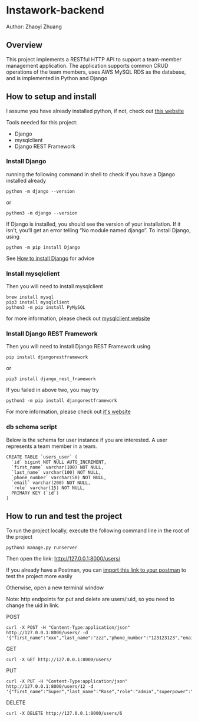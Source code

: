 # Instawork-backend
Author: Zhaoyi Zhuang

## Overview
This project implements a RESTful HTTP API to support a team-member management application. The application supports common CRUD operations of the team members, uses AWS MySQL RDS as the database, and is implemented in Python and Django

## How to setup and install
I assume you have already installed python, if not, check out [this website](https://www.python.org/downloads/)

Tools needed for this project:
* Django
* mysqlclient
* Django REST Framework

### Install Django
running the following command in shell to check if you have a Django installed already
```
python -m django --version
```
or
```
python3 -m django --version
```
If Django is installed, you should see the version of your installation. If it isn’t, you’ll get an error telling “No module named django”. 
To install Django, using
```
python -m pip install Django
```
See [How to install Django](https://docs.djangoproject.com/en/4.0/topics/install/) for advice


### Install mysqlclient
Then you will need to install mysqlclient
```
brew install mysql
pip3 install mysqlclient
python3 -m pip install PyMySQL
```
for more information, please check out [mysqlclient website](https://pypi.org/project/mysqlclient/)


### Install Django REST Framework
Then you will need to install Django REST Framework using
```
pip install djangorestframework
```
or
```
pip3 install django_rest_framework    
```
If you failed in above two, you may try
```
python3 -m pip install djangorestframework      
```
For more information, please check out [it's website](https://www.django-rest-framework.org/)

### db schema script
Below is the schema for user instance if you are interested. A user represents a team member in a team.
```
CREATE TABLE `users_user` (
  `id` bigint NOT NULL AUTO_INCREMENT,
  `first_name` varchar(100) NOT NULL,
  `last_name` varchar(100) NOT NULL,
  `phone_number` varchar(50) NOT NULL,
  `email` varchar(200) NOT NULL,
  `role` varchar(15) NOT NULL,
  PRIMARY KEY (`id`)
)
```

## How to run and test the project

To run the project locally, execute the following command line in the root of the project
```
python3 manage.py runserver
```
Then open the link: http://127.0.0.1:8000/users/

If you already have a Postman, you can [import this link to your postman](https://www.getpostman.com/collections/610751c2c5d1e0046755) to test the project more easily

Otherwise, open a new terminal window

Note: http endpoints for put and delete are users/:uid, so you need to change the uid in link.

POST
```
curl -X POST -H "Content-Type:application/json" http://127.0.0.1:8000/users/ -d '{"first_name":"xxx","last_name":"zzz","phone_number":"123123123","email":"xx@xx.com","role":"regular"}'
```

GET
```
curl -X GET http://127.0.0.1:8000/users/
```

PUT
```
curl -X PUT -H "Content-Type:application/json" http://127.0.0.1:8000/users/12 -d '{"first_name":"Super","last_name":"Rose","role":"admin","superpower":"unkown"}'
```

DELETE
```
curl -X DELETE http://127.0.0.1:8000/users/6
```
